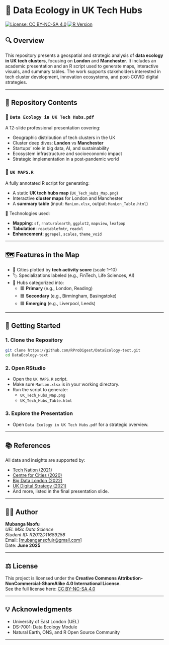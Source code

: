 # 📍 Data Ecology in UK Tech Hubs

[![License: CC BY-NC-SA 4.0](https://img.shields.io/badge/license-CC--BY--NC--SA%204.0-lightgrey.svg)](https://creativecommons.org/licenses/by-nc-sa/4.0/)
[![R Version](https://img.shields.io/badge/built%20with-R-blue.svg)](https://www.r-project.org/)

## 🔍 Overview

This repository presents a geospatial and strategic analysis of **data ecology in UK tech clusters**, focusing on **London** and **Manchester**. It includes an academic presentation and an R script used to generate maps, interactive visuals, and summary tables. The work supports stakeholders interested in tech cluster development, innovation ecosystems, and post-COVID digital strategies.

---

## 📁 Repository Contents

### 📄 `Data Ecology in UK Tech Hubs.pdf`
A 12-slide professional presentation covering:
- Geographic distribution of tech clusters in the UK  
- Cluster deep dives: **London** vs **Manchester**  
- Startups’ role in big data, AI, and sustainability  
- Ecosystem infrastructure and socioeconomic impact  
- Strategic implementation in a post-pandemic world  

### 📜 `UK MAPS.R`
A fully annotated R script for generating:
- A static **UK tech hubs map** (`UK_Tech_Hubs_Map.png`)  
- Interactive **cluster maps** for London and Manchester  
- A **summary table** (input: `ManLon.xlsx`, output: `ManLon_Table.html`)

📌 Technologies used:
- **Mapping**: `sf`, `rnaturalearth`, `ggplot2`, `mapview`, `leafpop`  
- **Tabulation**: `reactablefmtr`, `readxl`  
- **Enhancement**: `ggrepel`, `scales`, `theme_void`

---

## 🗺️ Features in the Map

- 📍 Cities plotted by **tech activity score** (scale 1–10)  
- 🏷️ Specializations labeled (e.g., FinTech, Life Sciences, AI)  
- 🎨 Hubs categorized into:
  - 🟥 **Primary** (e.g., London, Reading)
  - 🟦 **Secondary** (e.g., Birmingham, Basingstoke)
  - 🟩 **Emerging** (e.g., Liverpool, Leeds)

---

## 🚀 Getting Started

### 1. Clone the Repository
```bash
git clone https://github.com/RProDigest/DataEcology-text.git
cd DataEcology-text
```

### 2. Open RStudio
- Open the `UK MAPS.R` script.
- Make sure `ManLon.xlsx` is in your working directory.
- Run the script to generate:
  - `UK_Tech_Hubs_Map.png`
  - `UK_Tech_Hubs_Table.html`

### 3. Explore the Presentation
- Open `Data Ecology in UK Tech Hubs.pdf` for a strategic overview.

---

## 📚 References

All data and insights are supported by:
- [Tech Nation (2021)](https://technation.io/report2021/)  
- [Centre for Cities (2020)](https://www.centreforcities.org)  
- [Big Data London (2022)](https://bigdataldn.com)  
- [UK Digital Strategy (2021)](https://www.gov.uk/government/publications/uk-digital-strategy)  
- And more, listed in the final presentation slide.

---

## 👨‍🎓 Author

**Mubanga Nsofu**  
*UEL MSc Data Science*  
*Student ID: R2012D11689258*  
Email: [mubangansofujr@gmail.com]  
Date: **June 2025**

---

## ⚖️ License

This project is licensed under the **Creative Commons Attribution-NonCommercial-ShareAlike 4.0 International License**.  
See the full license here: [CC BY-NC-SA 4.0](https://creativecommons.org/licenses/by-nc-sa/4.0/)

---

## 💡 Acknowledgments

- University of East London (UEL)  
- DS-7001: Data Ecology Module  
- Natural Earth, ONS, and R Open Source Community

---
